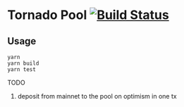 # Tornado Pool [![Build Status](https://github.com/tornadocash/tornado-pool/workflows/build/badge.svg)](https://github.com/tornadocash/tornado-pool/actions)

## Usage

```shell
yarn
yarn build
yarn test
```

TODO

1. deposit from mainnet to the pool on optimism in one tx
